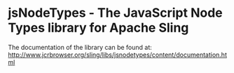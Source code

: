 jsNodeTypes - The JavaScript Node Types library for Apache Sling
=============

The documentation of the library can be found at: http://www.jcrbrowser.org/sling/libs/jsnodetypes/content/documentation.html
